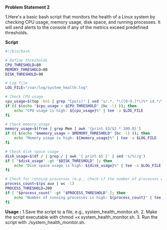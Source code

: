 **Problem Statement 2**

1.Here's a basic bash script that monitors the health of a Linux system by checking CPU usage, memory usage, disk space, and running processes. It will send alerts to the console if any of the metrics exceed predefined thresholds.

**Script**

```bash
#!/bin/bash

# Define thresholds
CPU_THRESHOLD=80
MEMORY_THRESHOLD=80
DISK_THRESHOLD=90

# Log file
LOG_FILE="/var/log/system_health.log"

# Check CPU usage
cpu_usage=$(top -bn1 | grep "Cpu(s)" | sed "s/.*, *\([0-9.]*\)%* id.*/\1/" | awk '{print 100 - $1}')
if (( $(echo "$cpu_usage > $CPU_THRESHOLD" |bc -l) )); then
    echo "CPU usage is high: ${cpu_usage}%" | tee -a $LOG_FILE
fi

# Check memory usage
memory_usage=$(free | grep Mem | awk '{print $3/$2 * 100.0}')
if (( $(echo "$memory_usage > $MEMORY_THRESHOLD" |bc -l) )); then
    echo "Memory usage is high: ${memory_usage}%" | tee -a $LOG_FILE
fi

# Check disk space usage
disk_usage=$(df / | grep / | awk '{ print $5 }' | sed 's/%//g')
if [ "$disk_usage" -gt "$DISK_THRESHOLD" ]; then
    echo "Disk space usage is high: ${disk_usage}%" | tee -a $LOG_FILE
fi

# Check for running processes (e.g., check if the number of processes exceeds a threshold)
process_count=$(ps aux | wc -l)
PROCESS_THRESHOLD=200
if [ "$process_count" -gt "$PROCESS_THRESHOLD" ]; then
    echo "Number of running processes is high: ${process_count}" | tee -a $LOG_FILE
fi

```
**Usage :**
1.Save the script to a file, e.g., system_health_monitor.sh.
2. Make the script executable with chmod +x system_health_monitor.sh.
3. Run the script with ./system_health_monitor.sh.

